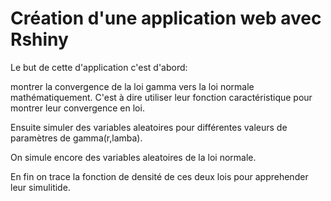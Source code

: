 # Création d'une application web avec Rshiny

Le but de cette d'application c'est d'abord:

montrer la convergence  de la loi gamma vers la loi normale mathématiquement. 
C'est à dire utiliser leur fonction caractéristique pour montrer leur convergence en loi.

Ensuite simuler des variables aleatoires pour différentes valeurs de paramètres de gamma(r,lamba).

On simule encore des variables aleatoires de la loi normale.

En fin on trace la fonction de densité de ces deux lois pour apprehender leur simulitide.
